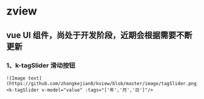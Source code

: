 # zview

## vue UI 组件，尚处于开发阶段，近期会根据需要不断更新

### 1、k-tagSlider 滑动按钮
```
![Image text](https://github.com/zhangkejian0/kview/blob/master/image/tagSlider.png)
<k-tagSlider v-model="value" :tags="['年','月','日']"/>
```

